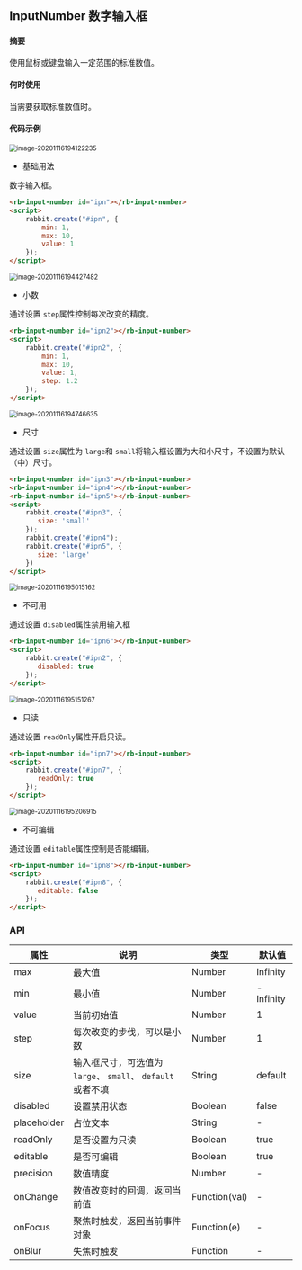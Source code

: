 ##  InputNumber 数字输入框

#### 摘要

使用鼠标或键盘输入一定范围的标准数值。

#### 何时使用

当需要获取标准数值时。

#### 代码示例

<img src="C:\Users\qq286\AppData\Roaming\Typora\typora-user-images\image-20201116194122235.png" alt="image-20201116194122235" style="zoom:80%;" />

- 基础用法

数字输入框。

```html
<rb-input-number id="ipn"></rb-input-number>
<script>
    rabbit.create("#ipn", {
        min: 1,
        max: 10,
        value: 1
    });
</script> 
```

<img src="C:\Users\qq286\AppData\Roaming\Typora\typora-user-images\image-20201116194427482.png" alt="image-20201116194427482" style="zoom:80%;" />

- 小数

通过设置 `step`属性控制每次改变的精度。

```html
<rb-input-number id="ipn2"></rb-input-number>
<script>
    rabbit.create("#ipn2", {
        min: 1,
        max: 10,
        value: 1,
        step: 1.2
    });
</script> 
```

<img src="C:\Users\qq286\AppData\Roaming\Typora\typora-user-images\image-20201116194746635.png" alt="image-20201116194746635" style="zoom:80%;" />

- 尺寸

通过设置 `size`属性为 `large`和 `small`将输入框设置为大和小尺寸，不设置为默认（中）尺寸。

```html
<rb-input-number id="ipn3"></rb-input-number>
<rb-input-number id="ipn4"></rb-input-number>
<rb-input-number id="ipn5"></rb-input-number>
<script>
    rabbit.create("#ipn3", {
       size: 'small'
    });
    rabbit.create("#ipn4");
    rabbit.create("#ipn5", {
       size: 'large'
    })
</script> 
```

<img src="C:\Users\qq286\AppData\Roaming\Typora\typora-user-images\image-20201116195015162.png" alt="image-20201116195015162" style="zoom:80%;" />

- 不可用

通过设置 `disabled`属性禁用输入框

```html
<rb-input-number id="ipn6"></rb-input-number>
<script>
    rabbit.create("#ipn2", {
       disabled: true
    });
</script> 
```

<img src="C:\Users\qq286\AppData\Roaming\Typora\typora-user-images\image-20201116195151267.png" alt="image-20201116195151267" style="zoom:80%;" />

- 只读

通过设置 `readOnly`属性开启只读。

```html
<rb-input-number id="ipn7"></rb-input-number>
<script>
    rabbit.create("#ipn7", {
       readOnly: true
    });
</script> 
```

<img src="C:\Users\qq286\AppData\Roaming\Typora\typora-user-images\image-20201116195206915.png" alt="image-20201116195206915" style="zoom:80%;" />

- 不可编辑 

通过设置 `editable`属性控制是否能编辑。

```html
<rb-input-number id="ipn8"></rb-input-number>
<script>
    rabbit.create("#ipn8", {
       editable: false
    });
</script> 
```

### API

| 属性        | 说明                                                       | 类型    | 默认值    |
| ----------- | ---------------------------------------------------------- | ------- | --------- |
| max         | 最大值                                                     | Number  | Infinity  |
| min         | 最小值                                                     | Number  | -Infinity |
| value       | 当前初始值                                                 | Number  | 1         |
| step        | 每次改变的步伐，可以是小数                                 | Number  | 1         |
| size        | 输入框尺寸，可选值为 `large`、 `small`、 `default`或者不填 | String  | default   |
| disabled    | 设置禁用状态                                               | Boolean | false     |
| placeholder | 占位文本                                                   | String  | -         |
| readOnly    | 是否设置为只读                                             | Boolean | true      |
| editable    | 是否可编辑                                                 | Boolean | true      |
| precision    | 数值精度                                                 | Number | -      |
| onChange    | 数值改变时的回调，返回当前值                                | Function(val) | - |
| onFocus    | 聚焦时触发，返回当前事件对象                               | Function(e) | -   |
| onBlur    | 失焦时触发                                             | Function | -      |
